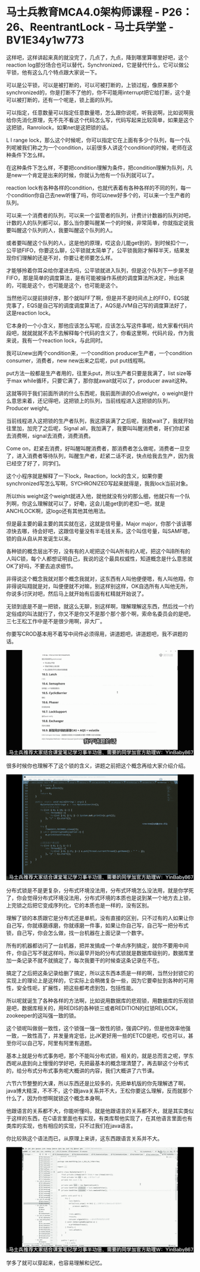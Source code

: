# 马士兵教育MCA4.0架构师课程 - P26：26、ReentrantLock - 马士兵学堂 - BV1E34y1w773

这样吧，这样讲起来真的就没完了，几点了，九点，降到哪里算哪里好吧，这个reaction log部分场合也可以替代，Synchronized，它是替代什么，它可以做公平锁，他有这么几个特点跟大家说一下。

可以是公平锁，可以是被打断的，可以可被打断的，上锁过程，像原来那个synchronized的，你是打断不了他的，你不可能用interrupt把它给打断，这个是可以被打断的，还有一个呢是，锁上面的队列。

可以指定，任意数量可以指定任意数量嗯，怎么跟你说呢，听我说啊，比如说啊我给你先消化原理，先不先不看这个代码怎么写，代码写起来比较简单，如果是这个这把锁，Ranrolock，如果net是这把锁的话。

L l range lock，那么这个时候呢，你可以指定它在上面有多少个队列，每一个队列呢被我们称之为一个condition，以前很多人讲这个condition的时候，老师在这种条件下怎么样。

在这种条件下怎么样，不要把condition理解为条件，把condition理解为队列，凡是new一个肯定是出来的时候，你就认为他有一个队列就可以了。

reaction lock有各种各样的condition，也就代表着有各种各样的不同的列，每一个condition你自己去new听懂了吗，你可以new好多个的，可以来一个生产者的队列。

可以来一个消费者的队列，可以来一个监管者的队列，计费计计数器的队列对吧，计数的人的队列都可以，那么当你要叫醒某一个的时候，非常简单，你就指定说我要叫醒这个队列的人，我要叫醒这个队列的人。

或者要叫醒这个队列的人，这是他的原理，哎这会儿能get到的，到时候扣个一，公平锁FIFO，你要这么聊，公平锁就太简单了，公平锁我刚才解释半天，结果发现你们理解的还是不对，你要让老师要怎么样。

才能够拎着你耳朵给你灌进去吗，公平锁就进入队列，但是这个队列下一步是不是FIFO，那是简单的调度算法，是有可能被操作系统的调度算法所决定，拎出来的，可能是这个，也可能是这个，也可能是这个。

当然他可以提前排好序，那个就叫FF了啊，但是并不是时间点上的FFO，EQS就完事了，EQS是自己写的调度调度算法了，AQS是JVM自己写的调度算法好了，这是reaction lock。

它本身的一个小含义，那他应该怎么写呢，应该怎么写这件事呢，给大家看代码片段吧，就就就就不去不去解释每个代码的含义了，你看这里啊，代码片段，作为我来说，我有一个reaction lock，与此同时。

我可以new出两个condition来，一个condition producer生产者，一个condition consumer，消费者，new new出来之后呢，put put线程啊。

put方法一般都是生产者用的，往里头put，所以生产者只要是我满了，list size等于max while循环，只要它满了，那你就await就可以了，producer await这种。

这就等同于我们前面所讲的什么东西呢，我前面所讲的O点weight，o weight是什么意思来着，还记得吧，这把锁上的队列，当前线程进入这把锁的队列，Producer weight。

当前线程进入这把锁的生产者队列，我这原装满了之后呢，我就wait了，我就开始往里加，加完了之后呢，Signal all，我加满了，我要叫叫醒消费者，哥们你赶紧去消费啊，signal去消费，消费消费。

Come on，赶紧去消费，好叫醒叫醒消费者，那消费者怎么做呢，消费者一旦空了，进入消费者等待队列，叫醒生产者，赶紧二话不说，快点给我去生产，因为我已经空了好了，同学们。

这个小程序就是解释了一下lock，Reaction，lock的含义，如果你要synchronized写怎么写啊，SYCHRONIZED写起来就得是，我我lock当前对象。

所以this weight这个weight就进入他，就他就没有分的那么细，他就只有一个队列啊，你这么理解就可以了，好嘞，这会儿能get到的老扣一吧，就是ANCHLOCK啊，这logo还有其他其他用法。

但是最主要的最主要的其实就在这，这就是信号量，Major major，你那个该该哪凉快去哪，待会好吧，这跟信号量没有半毛钱关系，这个叫信号量，叫SAMF嗯，锁的自从自从并发诞生以来。

各种锁的概念层出不穷，没有有的人呢把这个叫A所有的人呢，把这个叫B所有的人叫C锁，每个人都想证明自己，我说的这个最具权威性，知道概念是什么意思就OK了好吗，不要去追求细节。

非得说这个概念我就对那个概念我就对，这东西有人叫他便便嗯，有人叫他翔，你非得说叫翔就是对，叫便便就不对嘛，别这样别这样，OK自选所有人叫他无所，你说多讨厌对吧，然后马上就开始有后面有杠精就开始说了。

无锁到底是不是一把锁，就这么无聊，别这样啊，理解理解这东西，然后找一个约定俗成的叫法就行了，你又不是你又不是那个那个那个啊，索命名委员会的是吧，三七王松工作中是不是很少用啊，非大厂。

你要写CROD基本用不着写中间件必须得用，讲道题吧，讲道题吧，我不讲题的话。

![](img/389aaab0c7ec5385dfb5231bca4bf3fe_1.png)

很多时候你也理解不了这个锁的含义，讲题之前把这个概念再给大家介绍介绍。

![](img/389aaab0c7ec5385dfb5231bca4bf3fe_3.png)

分布式锁是不是更复杂，分布式环境没法用，分布式环境怎么没法用，就是你学死了，你会觉得分布式环境没法用，分布式环境的本质也是说到某一个地方去上锁，上完锁之后把它变成序列化，它的本质也是一样的，没有区别。

理解了锁的本质跟它是分布式还是单机，没有直接的区别，只不过有的人如果让你自己写，你就琢磨琢磨，你就琢磨一件事，如果让你自己写，自己写一把分布式锁，自己写，你会怎么做，找一台机器在上面记录一个数字。

所有的机器都访问了一台机器，把并发搞成一个单点序列搞定，就你不要用中间件，你自己写不就这样吗，所以最早开始的分布式锁就是数据库级别的，数据库里加一条记录不就不就搞定了，每次我要干的时候查这条记录在不在。

搞定了之后把这条记录给删了搞定，所以这东西本质是一样的啊，当然分封锁它的实现上的理论上是这样的，它实际上会稍微复杂一些，因为它要牵扯到各种的可用性，安全性呃，扩展性，把这些都考虑到包，包括性能。

所以呢就诞生了各种各样的方法啊，比如说用数据库的悲观锁，用数据库的乐观锁是吧，数据库相关的，用REDIS的各种锁三或者REDITION的红锁RELOCK，zookeeper的这叫强一致的锁。

这个锁呢叫做弱一致性，这个锁强一强一致性的锁，强调CP的，但是他效率他强一致，一致性高了，并发量肯定低，比JK更好用一些的ETCD是吧，哎也可以，甚至你可以自己写，阿里有阿里有道题。

基本上就是分布式事务吧，那个不能叫分布式锁，相关的，就是总而言之呢，学东西呢从底到向上慢慢的学好吧，先把最基本的概念理清楚了，再去聊这个分布式的，给分布式分布式事务呢大概讲的内容，我们大概讲了六节课。

六节六节整整的大课，所以东西还是比较多的，先把单机版的你先理解透了啊，java博大精深，不不不，这个跟java关系并不大，王松你要这么理解，反而就那个什么了，因为你想啊就锁这个概念本身啊。

他跟语言的关系都不大，你能听懂吗，就是他跟语言的关系都不大，就是其实类似于这样的东西，在C语言里面也有实现，有类库帮他实现了，在其他语言里面也有类库的实现，也有相应的实现，只不过我们在java语言。

你比较熟这个语法而已，从原理上来讲，这东西跟语言关系并不大。

![](img/389aaab0c7ec5385dfb5231bca4bf3fe_5.png)

学多了就可以穿起来，也容易理解和记忆。